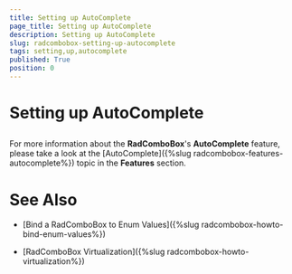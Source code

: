 ```yaml
---
title: Setting up AutoComplete
page_title: Setting up AutoComplete
description: Setting up AutoComplete
slug: radcombobox-setting-up-autocomplete
tags: setting,up,autocomplete
published: True
position: 0
---
```


# Setting up AutoComplete



## 

For more information about the __RadComboBox__'s __AutoComplete__ feature, please take a look at the [AutoComplete]({%slug radcombobox-features-autocomplete%}) topic in the __Features__ section.

# See Also

 * [Bind a RadComboBox to Enum Values]({%slug radcombobox-howto-bind-enum-values%})

 * [RadComboBox Virtualization]({%slug radcombobox-howto-virtualization%})

